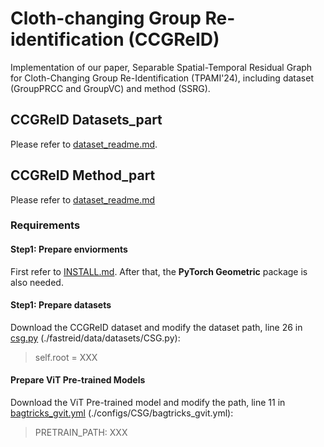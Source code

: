 # Cloth-changing Group Re-identification (CCGReID)
Implementation of our paper,  Separable Spatial-Temporal Residual Graph for Cloth-Changing Group Re-Identification (TPAMI'24), including dataset (GroupPRCC and GroupVC) and method (SSRG).

## CCGReID Datasets_part
Please refer to [dataset_readme.md](./CCGReID_Dataset_README.md).

## CCGReID Method_part
Please refer to [dataset_readme.md](./CCGReID_Dataset_README.md)

### Requirements
#### Step1: Prepare enviorments
First refer to [INSTALL.md](./INSTALL.md).
After that, the **PyTorch Geometric** package is also needed.

#### Step1: Prepare datasets
Download the CCGReID dataset and modify the dataset path, line 26 in [csg.py](./fastreid/data/datasets/CSG.py) (./fastreid/data/datasets/CSG.py):
> self.root = XXX

#### Prepare ViT Pre-trained Models
Download the ViT Pre-trained model and modify the path, line 11 in [bagtricks_gvit.yml](./configs/CSG/bagtricks_gvit.yml) (./configs/CSG/bagtricks_gvit.yml):
> PRETRAIN_PATH: XXX


